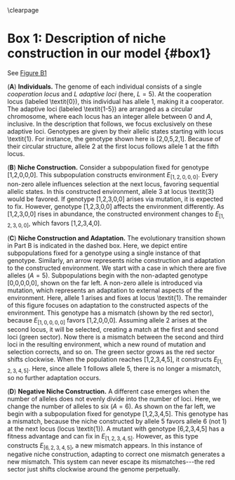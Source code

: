 \clearpage

# Box 1: Description of niche construction in our model {#box1}

See [Figure B1](#figB1)

(**A**) **Individuals.** The genome of each individual consists of a single *cooperation locus* and $L$ *adaptive loci* (here, $L=5$).
At the cooperation locus (labeled \textit{0}), this individual has allele 1, making it a cooperator.
The adaptive loci (labeled \textit{1-5}) are arranged as a circular chromosome, where each locus has an integer allele between 0 and $A$, inclusive.
In the description that follows, we focus exclusively on these adaptive loci.
Genotypes are given by their allelic states starting with locus \textit{1}.
For instance, the genotype shown here is [2,0,5,2,1].
Because of their circular structure, allele 2 at the first locus follows allele 1 at the fifth locus.

(**B**) **Niche Construction.**
Consider a subpopulation fixed for genotype [1,2,0,0,0].
This subpopulation constructs environment $E_{[1,2,0,0,0]}$.
Every non-zero allele influences selection at the next locus, favoring sequential allelic states.
In this constructed environment, allele 3 at locus \textit{3} would be favored.
If genotype [1,2,3,0,0] arises via mutation, it is expected to fix.
However, genotype [1,2,3,0,0] affects the environment differently.
As [1,2,3,0,0] rises in abundance, the constructed environment changes to $E_{[1,2,3,0,0]}$, which favors [1,2,3,4,0].

(**C**) **Niche Construction and Adaptation.**
The evolutionary transition shown in Part B is indicated in the dashed box.
Here, we depict entire subpopulations fixed for a genotype using a single instance of that genotype.
Similarly, an arrow represents niche construction and adaptation to the constructed environment.
We start with a case in which there are five alleles ($A=5$).
Subpopulations begin with the non-adapted genotype [0,0,0,0,0], shown on the far left.
A non-zero allele is introduced via mutation, which represents an adaptation to external aspects of the environment.
Here, allele 1 arises and fixes at locus \textit{1}.
The remainder of this figure focuses on adaptation to the constructed aspects of the environment.
This genotype has a mismatch (shown by the red sector), because $E_{[1,0,0,0,0]}$ favors [1,2,0,0,0].
Assuming allele 2 arises at the second locus, it will be selected, creating a match at the first and second loci (green sector).
Now there is a mismatch between the second and third loci in the resulting environment, which a new round of mutation and selection corrects, and so on.
The green sector grows as the red sector shifts clockwise.
When the population reaches [1,2,3,4,5], it constructs $E_{[1,2,3,4,5]}$.
Here, since allele 1 follows allele 5, there is no longer a mismatch, so no further adaptation occurs.

(**D**) **Negative Niche Construction.**
A different case emerges when the number of alleles does not evenly divide into the number of loci.
Here, we change the number of alleles to six ($A=6$).
As shown on the far left, we begin with a subpopulation fixed for genotype [1,2,3,4,5]. 
This genotype has a mismatch, because the niche constructed by allele 5 favors allele 6 (not 1) at the next locus (locus \textit{1}).
A mutant with genotype [6,2,3,4,5] has a fitness advantage and can fix in $E_{[1,2,3,4,5]}$.
However, as this type constructs $E_{[6,2,3,4,5]}$, a new mismatch appears.
In this instance of negative niche construction, adapting to correct one mismatch generates a new mismatch.
This system can never escape its mismatches---the red sector just shifts clockwise around the genome perpetually.

